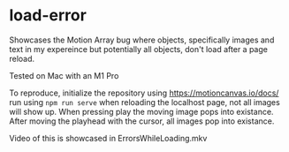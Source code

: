 # load-error

Showcases the Motion Array bug where objects, specifically images and text in my expereince but potentially all objects, don't load after a page reload.

Tested on Mac with an M1 Pro

To reproduce, initialize the repository using https://motioncanvas.io/docs/
run using `npm run serve`
when reloading the localhost page, not all images will show up. When pressing play the moving image pops into existance. After moving the playhead with the cursor, all images pop into existance.

Video of this is showcased in ErrorsWhileLoading.mkv
